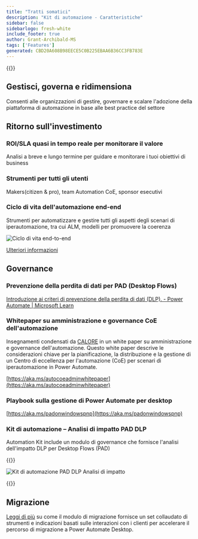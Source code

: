 ```yaml
---
title: "Tratti somatici"
description: "Kit di automazione - Caratteristiche"
sidebar: false
sidebarlogo: fresh-white
include_footer: true
author: Grant-Archibald-MS
tags: ['Features']
generated: CBD20A608B98EECE5C0B225EBAA6B36CC3FB783E
---
```


{{<toc>}}

## Gestisci, governa e ridimensiona

Consenti alle organizzazioni di gestire, governare e scalare l'adozione della piattaforma di automazione in base alle best practice del settore

## Ritorno sull'investimento

### ROI/SLA quasi in tempo reale per monitorare il valore

Analisi a breve e lungo termine per guidare e monitorare i tuoi obiettivi di business

### Strumenti per tutti gli utenti

Makers(citizen & pro), team Automation CoE, sponsor esecutivi

### Ciclo di vita dell'automazione end-end

Strumenti per automatizzare e gestire tutti gli aspetti degli scenari di iperautomazione, tra cui ALM, modelli per promuovere la coerenza

![Ciclo di vita end-to-end](/images/illustrations/end-to-end.png)

[Ulteriori informazioni](https://learn.microsoft.com/power-automate/guidance/automation-kit/overview/automation-coe-strategy#automation-lifecycle)

## Governance

### Prevenzione della perdita di dati per PAD (Desktop Flows)

[Introduzione ai criteri di prevenzione della perdita di dati (DLP). - Power Automate | Microsoft Learn](https://learn.microsoft.com/power-automate/prevent-data-loss#data-loss-prevention-for-desktop-flows-preview)

### Whitepaper su amministrazione e governance CoE dell'automazione

Insegnamenti condensati da [CALORE](https://learn.microsoft.com/power-platform/guidance/automation-coe/heat) in un white paper su amministrazione e governance dell'automazione. Questo white paper descrive le considerazioni chiave per la pianificazione, la distribuzione e la gestione di un Centro di eccellenza per l'automazione (CoE) per scenari di iperautomazione in Power Automate. 

[https://aka.ms/autocoeadminwhitepaper](https://aka.ms/autocoeadminwhitepaper)

### Playbook sulla gestione di Power Automate per desktop

[https://aka.ms/padonwindowspnp](https://aka.ms/padonwindowspnp)

### Kit di automazione – Analisi di impatto PAD DLP

Automation Kit include un modulo di governance che fornisce l'analisi dell'impatto DLP per Desktop Flows (PAD)

{{<border>}}

![Kit di automazione PAD DLP Analisi di impatto](/images/pad-dlp-impact.png)

{{</border>}}




## Migrazione

[Leggi di più](/it/migration) su come il modulo di migrazione fornisce un set collaudato di strumenti e indicazioni basati sulle interazioni con i clienti per accelerare il percorso di migrazione a Power Automate Desktop.
